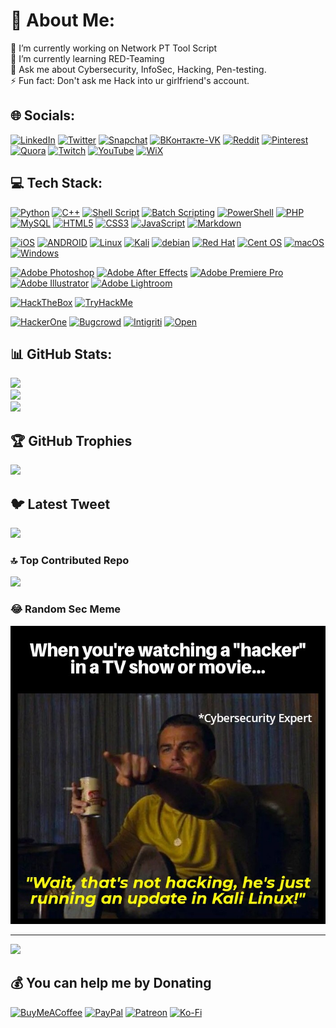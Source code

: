 # 💫 About Me:
🔭 I’m currently working on Network PT Tool Script<br>🌱 I’m currently learning RED-Teaming<br>💬 Ask me about Cybersecurity, InfoSec, Hacking, Pen-testing.<br>⚡ Fun fact: Don't ask me Hack into ur girlfriend's account.


## 🌐 Socials:
[![LinkedIn](https://img.shields.io/badge/LinkedIn-%230077B5.svg?logo=linkedin&logoColor=white)](https://linkedin.com/in/suhas1799) 
[![Twitter](https://img.shields.io/badge/Twitter-%231DA1F2.svg?logo=Twitter&logoColor=white)](https://twitter.com/cr34t0r_Cyxac)
[![Snapchat](https://img.shields.io/badge/Snapchat-%23FFFC00.svg?flat&logo=Snapchat&logoColor=white)](https://snapchat.com/add/suhas.hfx)
[![ВКонтакте-VK](https://img.shields.io/badge/ВКонтакте-0077FF.svg?logo=vk&logoColor=white)](https://vk.com/suhas1799) 
[![Reddit](https://img.shields.io/badge/Reddit-%23FF4500.svg?logo=Reddit&logoColor=white)](https://reddit.com/user/suhas-gtek) 
[![Pinterest](https://img.shields.io/badge/Pinterest-%23E60023.svg?logo=Pinterest&logoColor=white)](https://pinterest.com/gteksd) 
[![Quora](https://img.shields.io/badge/Quora-%23B92B27.svg?logo=Quora&logoColor=white)](https://quora.com/profile/Er-Suhas-Dhole) 
[![Twitch](https://img.shields.io/badge/Twitch-%239146FF.svg?logo=Twitch&logoColor=white)](https://twitch.tv/gteksd) 
[![YouTube](https://img.shields.io/badge/YouTube-%23FF0000.svg?logo=YouTube&logoColor=white)](https://youtube.com/@don-t_be_a_n00b) 
[![WiX](https://img.shields.io/badge/gteksd.com-0C6EFC?style=flat&logo=wix&logoColor=white)](https://gteksd.wixsite.com/noob)

## 💻 Tech Stack:
[![Python](https://img.shields.io/badge/python-3670A0?style=flat&logo=python&logoColor=ffdd54)](https://www.learn-cpp.org/) 
[![C++](https://img.shields.io/badge/C++-%2300599C.svg?style=flat&logo=c%2B%2B&logoColor=white)](https://www.learn-cpp.org/) 
[![Shell Script](https://img.shields.io/badge/Shell%20Script-%23121011.svg?style=flat&logo=gnu-bash&logoColor=white)](https://www.learnshell.org/) 
[![Batch Scripting](https://img.shields.io/badge/Batch%20Script-%234D4D4D.svg?style=flat&logo=windows-terminal&logoColor=white)](https://www.tutorialspoint.com/batch_script/index.htm)
[![PowerShell](https://img.shields.io/badge/PowerShell-5391FE.svg?style=flat&logo=powershell&logoColor=white)](https://github.com/PowerShell/PowerShell)
[![PHP](https://img.shields.io/badge/php-%23777BB4.svg?style=flat&logo=php&logoColor=white)](https://www.learn-php.org/) 
[![MySQL](https://img.shields.io/badge/MySQL-4479A1.svg?style=flat&logo=mysql&logoColor=white)](https://www.learnsqlonline.org/) 
[![HTML5](https://img.shields.io/badge/HTML-%23E34F26.svg?style=flat&logo=html5&logoColor=white)](https://www.learn-html.org/) 
[![CSS3](https://img.shields.io/badge/CSS-%231572B6.svg?style=flat&logo=css3&logoColor=white)](https://www.w3.org/TR/CSS/#css) 
[![JavaScript](https://img.shields.io/badge/JavasSript-%23323330.svg?style=flat&logo=javascript&logoColor=%23F7DF1E)](https://www.learn-js.org/) 
[![Markdown](https://img.shields.io/badge/Markdown-%23000000.svg?style=flat&logo=markdown&logoColor=white)](https://www.markdownguide.org/) 

[![iOS](https://img.shields.io/badge/IOS-%2320232a.svg?style=flat&logo=apple&logoColor=white)](https://www.apple.com/in/ios/ios-16/) 
[![ANDROID](https://img.shields.io/badge/android-%2320232a.svg?style=flat&logo=android&logoColor=%a4c639)](https://www.android.com/) 
[![Linux](https://img.shields.io/badge/Linux-FCC624?style=flat&logo=linux&logoColor=black)](https://www.linux.org/pages/download/)
[![Kali](https://img.shields.io/badge/-Kali%20Linux-557C94?style=flat&logo=kalilinux&logoColor=white)](https://www.kali.org/) 
[![debian](https://img.shields.io/badge/Debian-D70A53?style=flat&logo=debian&logoColor=white)](https://www.debian.org/)
[![Red Hat](https://img.shields.io/badge/Red%20Hat-EE0000?style=flat&logo=redhat&logoColor=white)](https://www.redhat.com/en)
[![Cent OS](https://img.shields.io/badge/cent%20OS-002260?style=flat&logo=centos&logoColor=F0F0F0)](https://www.centos.org/)
[![macOS](https://img.shields.io/badge/mac%20OS-000000?style=flat&logo=apple&logoColor=F0F0F0)](https://www.apple.com/macos/)
[![Windows](https://img.shields.io/badge/Windows-0078D6?style=flat&logo=windows11&logoColor=white)](https://www.microsoft.com/en-in/windows)

[![Adobe Photoshop](https://img.shields.io/badge/Adobe%20Photoshop-33344b.svg?style=flat&logo=adobephotoshop&logoColor=white)](https://www.adobe.com/in/products/photoshop.html) 
[![Adobe After Effects](https://img.shields.io/badge/Adobe%20After%20Effects-33344b.svg?style=flat&logo=Adobe%20After%20Effects&logoColor=white)](https://www.adobe.com/in/products/aftereffects.html) 
[![Adobe Premiere Pro](https://img.shields.io/badge/Adobe%20Premiere%20Pro-33344b.svg?style=flat&logo=Adobe%20Premiere%20Pro&logoColor=white)](https://www.adobe.com/in/products/premiere.html) 
[![Adobe Illustrator](https://img.shields.io/badge/Adobe%20Illustrator-33344b.svg?style=flat&logo=adobeillustrator&logoColor=white)](https://www.adobe.com/in/products/illustrator.html) 
[![Adobe Lightroom](https://img.shields.io/badge/Adobe%20Lightroom-33344b.svg?style=flat&logo=Adobe%20Lightroom&logoColor=white)](https://www.adobe.com/in/products/photoshop-lightroom.html) 

[![HackTheBox](https://img.shields.io/badge/-HackTheBox-%239FEF00?style=flat&logo=hackthebox&logoColor=white)](https://www.hackthebox.com/) 
[![TryHackMe](https://img.shields.io/badge/-TryHackMe-%23212C42?style=flat&logo=tryhackme&logoColor=white)](https://tryhackme.com/) 

[![HackerOne](https://img.shields.io/badge/-HackerOne-%23494649?style=flat&logo=hackerone&logoColor=white)](https://hackerone.com/opportunities/all) 
[![Bugcrowd](https://img.shields.io/badge/-Bugcrowd-%23F26822?style=flat&logo=bugcrowd&logoColor=white)](https://bugcrowd.com/programs) 
[![Intigriti](https://img.shields.io/badge/-Intigriti-%23161A36?style=flat&logo=intigriti&logoColor=white)](https://app.intigriti.com/researcher/dashboard) 
[![Open](https://img.shields.io/badge/-Open%20Bug%20Bounty-%23F67909?style=flat&logo=openbugbounty&logoColor=white)](https://www.openbugbounty.org/) 

## 📊 GitHub Stats:
![](https://github-readme-stats.vercel.app/api?username=gteksd&theme=blue-green&hide_border=false&include_all_commits=true&count_private=true)<br/>
![](https://github-readme-streak-stats.herokuapp.com/?user=gteksd&theme=blue-green&hide_border=false)<br/> 
![](https://github-readme-stats.vercel.app/api/top-langs/?username=gteksd&theme=blue-green&hide_border=false&include_all_commits=true&count_private=true&layout=compact)

## 🏆 GitHub Trophies
![](https://github-profile-trophy.vercel.app/?username=gteksd&theme=darkhub&no-frame=false&no-bg=true&margin-w=5)

## 🐦 Latest Tweet
[![](https://gtce.itsvg.in/api?username=cr34t0r_Cyxac)](https://twitter.com/cr34t0r_Cyxac)

### 🔝 Top Contributed Repo
![](https://github-contributor-stats.vercel.app/api?username=gteksd&limit=5&theme=dark&combine_all_yearly_contributions=true)

### 😂 Random Sec Meme
<img src="images/hacking-meme.jpg" width="512px"/>

---
[![](https://visitcount.itsvg.in/api?id=gteksd&icon=0&color=0)](https://visitcount.itsvg.in)

  ## 💰 You can help me by Donating
[![BuyMeACoffee](https://img.shields.io/badge/Buy%20Me%20a%20Coffee-ffdd00?style=for-the-badge&logo=buy-me-a-coffee&logoColor=black)](https://buymeacoffee.com/gteksd) [![PayPal](https://img.shields.io/badge/PayPal-00457C?style=for-the-badge&logo=paypal&logoColor=white)](https://paypal.me/gteksd) [![Patreon](https://img.shields.io/badge/Patreon-F96854?style=for-the-badge&logo=patreon&logoColor=white)](https://patreon.com/gteksd) [![Ko-Fi](https://img.shields.io/badge/Ko--fi-F16061?style=for-the-badge&logo=ko-fi&logoColor=white)](https://ko-fi.com/gteksd) 


